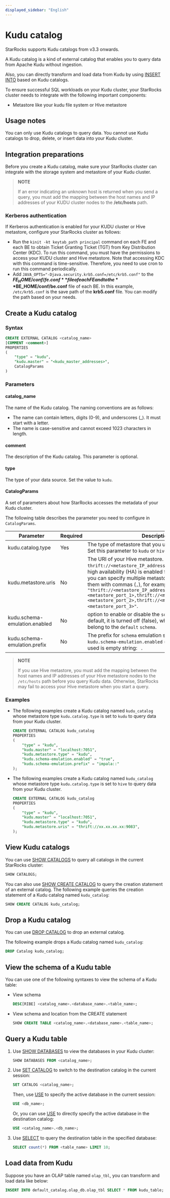 ```yaml
---
displayed_sidebar: "English"
---
```


# Kudu catalog

StarRocks supports Kudu catalogs from v3.3 onwards.

A Kudu catalog is a kind of external catalog that enables you to query data from Apache Kudu without ingestion.

Also, you can directly transform and load data from Kudu by using [INSERT INTO](../../sql-reference/sql-statements/data-manipulation/INSERT.md) based on Kudu catalogs.

To ensure successful SQL workloads on your Kudu cluster, your StarRocks cluster needs to integrate with the following important components:

- Metastore like your kudu file system or Hive metastore

## Usage notes

You can only use Kudu catalogs to query data. You cannot use Kudu catalogs to drop, delete, or insert data into your Kudu cluster.

## Integration preparations

Before you create a Kudu catalog, make sure your StarRocks cluster can integrate with the storage system and metastore of your Kudu cluster.

> **NOTE**
>
> If an error indicating an unknown host is returned when you send a query, you must add the mapping between the host names and IP addresses of your KUDU cluster nodes to the **/etc/hosts** path.

### Kerberos authentication

If Kerberos authentication is enabled for your KUDU cluster or Hive metastore, configure your StarRocks cluster as follows:

- Run the `kinit -kt keytab_path principal` command on each FE and each BE to obtain Ticket Granting Ticket (TGT) from Key Distribution Center (KDC). To run this command, you must have the permissions to access your KUDU cluster and Hive metastore. Note that accessing KDC with this command is time-sensitive. Therefore, you need to use cron to run this command periodically.
- Add `JAVA_OPTS="-Djava.security.krb5.conf=/etc/krb5.conf"` to the **$FE_HOME/conf/fe.conf** file of each FE and to the **$BE_HOME/conf/be.conf** file of each BE. In this example, `/etc/krb5.conf` is the save path of the **krb5.conf** file. You can modify the path based on your needs.

## Create a Kudu catalog

### Syntax

```SQL
CREATE EXTERNAL CATALOG <catalog_name>
[COMMENT <comment>]
PROPERTIES
(
    "type" = "kudu",
    "kudu.master" = "<kudu_master_addresses>",
    CatalogParams
)
```

### Parameters

#### catalog_name

The name of the Kudu catalog. The naming conventions are as follows:

- The name can contain letters, digits (0-9), and underscores (_). It must start with a letter.
- The name is case-sensitive and cannot exceed 1023 characters in length.

#### comment

The description of the Kudu catalog. This parameter is optional.

#### type

The type of your data source. Set the value to `kudu`.

#### CatalogParams

A set of parameters about how StarRocks accesses the metadata of your Kudu cluster.

The following table describes the parameter you need to configure in `CatalogParams`.

| Parameter           | Required | Description                                                                                                                                                                                                                                                                                                                                                                                                             |
|---------------------|----------|-------------------------------------------------------------------------------------------------------------------------------------------------------------------------------------------------------------------------------------------------------------------------------------------------------------------------------------------------------------------------------------------------------------------------|
| kudu.catalog.type   | Yes      | The type of metastore that you use for your Kudu cluster. Set this parameter to `kudu` or `hive`.                                                                                                                                                                                                                                                                                                                       |
| kudu.metastore.uris | No       | The URI of your Hive metastore. Format: `thrift://<metastore_IP_address>:<metastore_port>`. If high availability (HA) is enabled for your Hive metastore, you can specify multiple metastore URIs and separate them with commas (`,`), for example, `"thrift://<metastore_IP_address_1>:<metastore_port_1>,thrift://<metastore_IP_address_2>:<metastore_port_2>,thrift://<metastore_IP_address_3>:<metastore_port_3>"`. |
| kudu.schema-emulation.enabled | No       | option to enable or disable the `schema` emulation. By default, it is turned off (false), which means that all tables belong to the `default` `schema`.                                                                                                                                                                                                                                                                 |
| kudu.schema-emulation.prefix | No       | The prefix for `schema` emulation should only be set when `kudu.schema-emulation.enabled` = `true`. The default prefix used is empty string: ` `.                                                                                                                                                                                                                                                                       |

> **NOTE**
>
> If you use Hive metastore, you must add the mapping between the host names and IP addresses of your Hive metastore nodes to the `/etc/hosts` path before you query Kudu data. Otherwise, StarRocks may fail to access your Hive metastore when you start a query.

### Examples

- The following examples create a Kudu catalog named `kudu_catalog` whose metastore type `kudu.catalog.type` is set to `kudu` to query data from your Kudu cluster.

  ```SQL
  CREATE EXTERNAL CATALOG kudu_catalog
  PROPERTIES
  (
      "type" = "kudu",
      "kudu.master" = "localhost:7051",
      "kudu.metastore.type" = "kudu",
      "kudu.schema-emulation.enabled" = "true",
      "kudu.schema-emulation.prefix" = "impala::"
  );
  ```

- The following examples create a Kudu catalog named `kudu_catalog` whose metastore type `kudu.catalog.type` is set to `hive` to query data from your Kudu cluster.

  ```SQL
  CREATE EXTERNAL CATALOG kudu_catalog
  PROPERTIES
  (
      "type" = "kudu",
      "kudu.master" = "localhost:7051",
      "kudu.metastore.type" = "kudu",
      "kudu.metastore.uris" = "thrift://xx.xx.xx.xx:9083",
  );
  ```

## View Kudu catalogs

You can use [SHOW CATALOGS](../../sql-reference/sql-statements/data-manipulation/SHOW_CATALOGS.md) to query all catalogs in the current StarRocks cluster:

```SQL
SHOW CATALOGS;
```

You can also use [SHOW CREATE CATALOG](../../sql-reference/sql-statements/data-manipulation/SHOW_CREATE_CATALOG.md) to query the creation statement of an external catalog. The following example queries the creation statement of a Kudu catalog named `kudu_catalog`:

```SQL
SHOW CREATE CATALOG kudu_catalog;
```

## Drop a Kudu catalog

You can use [DROP CATALOG](../../sql-reference/sql-statements/data-definition/DROP_CATALOG.md) to drop an external catalog.

The following example drops a Kudu catalog named `kudu_catalog`:

```SQL
DROP Catalog kudu_catalog;
```

## View the schema of a Kudu table

You can use one of the following syntaxes to view the schema of a Kudu table:

- View schema

  ```SQL
  DESC[RIBE] <catalog_name>.<database_name>.<table_name>;
  ```

- View schema and location from the CREATE statement

  ```SQL
  SHOW CREATE TABLE <catalog_name>.<database_name>.<table_name>;
  ```

## Query a Kudu table

1. Use [SHOW DATABASES](../../sql-reference/sql-statements/data-manipulation/SHOW_DATABASES.md) to view the databases in your Kudu cluster:

   ```SQL
   SHOW DATABASES FROM <catalog_name>;
   ```

2. Use [SET CATALOG](../../sql-reference/sql-statements/data-definition/SET_CATALOG.md) to switch to the destination catalog in the current session:

   ```SQL
   SET CATALOG <catalog_name>;
   ```

   Then, use [USE](../../sql-reference/sql-statements/data-definition/USE.md) to specify the active database in the current session:

   ```SQL
   USE <db_name>;
   ```

   Or, you can use [USE](../../sql-reference/sql-statements/data-definition/USE.md) to directly specify the active database in the destination catalog:

   ```SQL
   USE <catalog_name>.<db_name>;
   ```

3. Use [SELECT](../../sql-reference/sql-statements/data-manipulation/SELECT.md) to query the destination table in the specified database:

   ```SQL
   SELECT count(*) FROM <table_name> LIMIT 10;
   ```

## Load data from Kudu

Suppose you have an OLAP table named `olap_tbl`, you can transform and load data like below:

```SQL
INSERT INTO default_catalog.olap_db.olap_tbl SELECT * FROM kudu_table;
```
